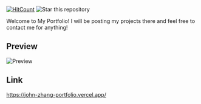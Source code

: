 [![HitCount](http://hits.dwyl.io/rbhatia46/React-Portfolio.svg)](http://hits.dwyl.io/rbhatia46/React-Portfolio)
![Star this repository](https://img.shields.io/github/stars/rbhatia46/React-Portfolio?style=social)


Welcome to My Portfolio! I will be posting my projects there and feel free to contact me for anything!

## Preview
![Preview](https://sn3302files.storage.live.com/y4mz85kwc6jKX3uu7nnZdxRlHXA7gWKLKg6_ddVbZe50-tD0b99OQeRlRb4iGXpr6xwPAzpMmJWRO2x8ef83cOHsXKfWpFu2D5m_P_2noT0-tqsOH1I-y2g49xysQFOLYdEiRN6HtO8ClPLcBAK_-ntPo30uVKrZ1OPf490d_tlLJMC_ueKDgNbevwUqNO0y5DXAQONTT_vMRV-EI25EtcrtQ/2020-08-31%20%282%29.png?psid=1&width=1667&height=770)

## Link
https://john-zhang-portfolio.vercel.app/
